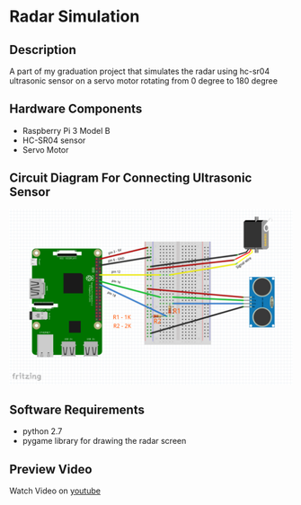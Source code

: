 # Radar Simulation

## Description
A part of my graduation project that simulates the radar using hc-sr04 ultrasonic sensor on a servo motor rotating from 0 degree to 180 degree

## Hardware Components
* Raspberry Pi 3 Model B
* HC-SR04 sensor
* Servo Motor

## Circuit Diagram For Connecting Ultrasonic Sensor
![Circuit Diagram](/circuit_diagram.png)

## Software Requirements
* python 2.7
* pygame library for drawing the radar screen

## Preview Video
Watch Video on [youtube](https://youtu.be/kzpTUnOJpF8)
